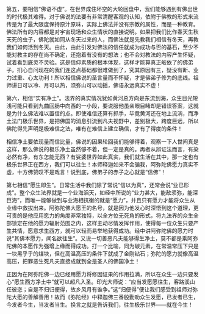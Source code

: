 ​    第五，要相信“佛语不虚”。在世界成住坏空的大轮回盘中，我们能够遇到有佛出世的时代极其难得。对于佛说的法要有非常清醒客观的认知，依附于佛教的形式来流传是为了最大限度保持原汁原味，实际上佛法并没有宗教的属性，而是一种教育。佛法所有的内容都是对宇宙现场和众生情状的直接说明。如果把我们比作春天生秋天死的虫子，佛陀就如同从冬天过来的人，而佛法就是先教我们相信有冬天，再教我们如何活到冬天。由此，由此引发对佛法的信任就成为成功与否的基石，至少不能对教主的存在尚不确定，还抱着有没有的想法；也不会对教法的内容产生怀疑，试着看到底灵不灵验。这是信仰素质的根本体现，这样才能算真正皈依了的佛弟子。扪心自问现在的我们连这点基础都很难做到了，究其原因有三，疑没有断、业力过重、心太功利！所以相信佛说的圣言量而不怀疑，才是佛弟子修为的底线。祖师讲日可以冷、月可以热，须弥山可以动摇，佛语永远真实不虚！

​     第六，相信“实有净土”。法界的真实情况犹如黄河总方向是东流到海，众生目光短浅可能只看到九曲回肠中向西的一小段，要说服他虽亲眼目睹却是错误答案，这就是为什么佛法难以置信的点。即使难信还算有抓手，毕竟黄河还在地上流淌，而净土法门极乐世界，是把佛国的消息引流到凡夫视野中，差别极大，跨度巨远，所以佛陀得先声明是极难信之法，唯有在难信上建立确信，才有了得度的条件！

​     相信净土要依现量而信比量，佛说的因果轮回我们能够得着，观察一下人世间真是这样，那么佛说的极乐净土虽然够不着，但一定是真的。再者从辨证法而言，有染必然有净，有东怎能无西？有娑婆世界如此真实，我们就生活在其中，那一定也有极乐世界正在西方，我们可以往生！本师释迦如来不会骗我，阿弥陀佛愿力真实不虚，十方佛赞叹不是戏言！说到底，佛弟子的赤子之心就是“信佛”！

​     第七相信“愿生即生”。日常生活中我们除了常说“信以为真”，还常会说“业已形成”。整个众生法界就是一个业海滔天，如经中所说的“业力甚大，能敌须弥，能深巨海”，而唯一能够做到与业海相抗衡的就是“愿力”，并且只有愿力才能将众生从业缘中救拔出来。阿弥陀佛大愿王的名号，就是因为他发心时深悟到这个道理，更可贵的是他应用愿力的角度非常独特，以全方位无死角的形式，将九法界的众生全部锁定在他的愿力辐射范围之内，这样主动尽情发挥作用，使得每一位众生只要产生共情，愿意求生西方，就可以轻而易举地获得成功。经中讲阿弥陀佛的愿力时说“其佛本愿力，闻名欲往生”。又说一切善恶凡夫能够得生净土，莫不都是乘阿弥陀佛的本愿作为强增上缘而得成功。打一个比喻，同为碳元素，在常温常压下只是一块黑乎乎的煤块，但在高温高压的条件下就成了金刚钻石；弥陀的愿力就像高温高压，把罪恶生死凡夫直接成就到全是圣人的佛国净土！

​     正因为在阿弥陀佛一边已经用愿力将修因证果的作用拉满，所以在众生一边只要发心“愿生西方净土中”就可以超凡入圣。印光大师说：“应当发愿愿往生，客路溪山任彼恋；自是不归归便得，故乡风月有谁争。”这“归便得”便让我们感受到祖师对弥陀大愿的善解善用！故而《弥陀经》中释迦佛三番殷勤劝众生发愿，已发者已生，今发者今生，当发者当生。换言之就是告诉我们，往生极乐世界——就在今生！